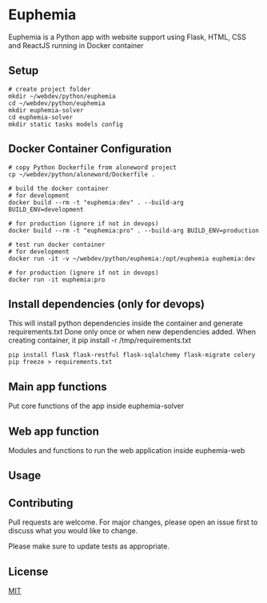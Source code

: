 # Euphemia

Euphemia is a Python app with website support using Flask, HTML, CSS and ReactJS running in Docker container

## Setup
```
# create project folder
mkdir ~/webdev/python/euphemia
cd ~/webdev/python/euphemia
mkdir euphemia-solver
cd euphemia-solver
mkdir static tasks models config
```

## Docker Container Configuration
```
# copy Python Dockerfile from aloneword project
cp ~/webdev/python/aloneword/Dockerfile .

# build the docker container
# for development
docker build --rm -t "euphemia:dev" . --build-arg BUILD_ENV=development

# for production (ignore if not in devops)
docker build --rm -t "euphemia:pro" . --build-arg BUILD_ENV=production

# test run docker container
# for development
docker run -it -v ~/webdev/python/euphemia:/opt/euphemia euphemia:dev

# for production (ignore if not in devops)
docker run -it euphemia:pro
```

## Install dependencies (only for devops)
This will install python dependencies inside the container and generate requirements.txt
Done only once or when new dependencies added.
When creating container, it pip install -r /tmp/requirements.txt
```
pip install flask flask-restful flask-sqlalchemy flask-migrate celery
pip freeze > requirements.txt
```

## Main app functions
Put core functions of the app inside euphemia-solver

## Web app function
Modules and functions to run the web application inside euphemia-web

## Usage

## Contributing
Pull requests are welcome. For major changes, please open an issue first to discuss what you would like to change.

Please make sure to update tests as appropriate.

## License
[MIT](https://choosealicense.com/licenses/mit/)
